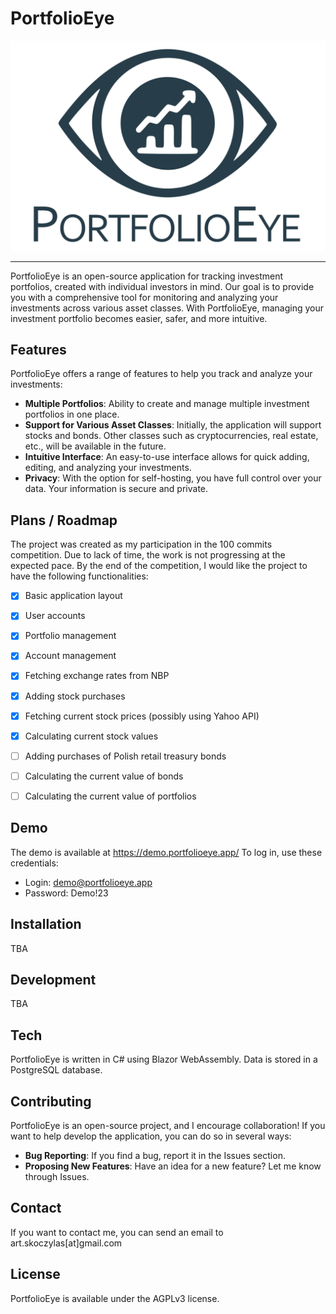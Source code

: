 # PortfolioEye

<div align="center">

  <img src="images/logo.png" alt="drawing" width="600" class="logo"/>

</div>

---

PortfolioEye is an open-source application for tracking investment portfolios, created with individual investors in mind. Our goal is to provide you with a comprehensive tool for monitoring and analyzing your investments across various asset classes. With PortfolioEye, managing your investment portfolio becomes easier, safer, and more intuitive.  

## Features

PortfolioEye offers a range of features to help you track and analyze your investments:  
- **Multiple Portfolios**: Ability to create and manage multiple investment portfolios in one place.
- **Support for Various Asset Classes**: Initially, the application will support stocks and bonds. Other classes such as cryptocurrencies, real estate, etc., will be available in the future.
- **Intuitive Interface**: An easy-to-use interface allows for quick adding, editing, and analyzing your investments.
- **Privacy**: With the option for self-hosting, you have full control over your data. Your information is secure and private.

## Plans / Roadmap

The project was created as my participation in the 100 commits competition. Due to lack of time, the work is not progressing at the expected pace. By the end of the competition, I would like the project to have the following functionalities:

- [X] Basic application layout
- [X] User accounts
- [X] Portfolio management
- [X] Account management
- [X] Fetching exchange rates from NBP
- [X] Adding stock purchases
- [X] Fetching current stock prices (possibly using Yahoo API)
- [X] Calculating current stock values
- [ ] Adding purchases of Polish retail treasury bonds
- [ ] Calculating the current value of bonds
- [ ] Calculating the current value of portfolios


## Demo

The demo is available at https://demo.portfolioeye.app/
To log in, use these credentials:
- Login: demo@portfolioeye.app
- Password: Demo!23

## Installation

TBA

## Development

TBA  

## Tech

PortfolioEye is written in C# using Blazor WebAssembly. Data is stored in a PostgreSQL database.  

## Contributing

PortfolioEye is an open-source project, and I encourage collaboration! If you want to help develop the application, you can do so in several ways:  
- **Bug Reporting**: If you find a bug, report it in the Issues section.
- **Proposing New Features**: Have an idea for a new feature? Let me know through Issues.

## Contact

If you want to contact me, you can send an email to art.skoczylas[at]gmail.com 

## License

PortfolioEye is available under the AGPLv3 license.
